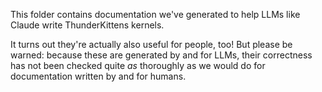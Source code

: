 This folder contains documentation we've generated to help LLMs like Claude write ThunderKittens kernels.

It turns out they're actually also useful for people, too! But please be warned: because these are generated by and for LLMs, their correctness has not been checked quite _as_ thoroughly as we would do for documentation written by and for humans.